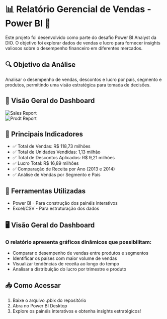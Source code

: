 # 📊 Relatório Gerencial de Vendas - Power BI 🚀
Este projeto foi desenvolvido como parte do desafio Power BI Analyst da DIO. O objetivo foi explorar dados de vendas e lucro para fornecer insights valiosos sobre o desempenho financeiro em diferentes mercados.

## 🔍 Objetivo da Análise
Analisar o desempenho de vendas, descontos e lucro por país, segmento e produtos, permitindo uma visão estratégica para tomada de decisões.

## 📌 Visão Geral do Dashboard

![Sales Report](/Images/Sales%20Report.png)  
![Prodt Report](/Images/Report%20de%20Prodt.png)

## 📌 Principais Indicadores
- ✅ Total de Vendas: R$ 118,73 milhões  
- ✅ Total de Unidades Vendidas: 1,13 milhão  
- ✅ Total de Descontos Aplicados: R$ 9,21 milhões  
- ✅ Lucro Total: R$ 16,89 milhões  
- ✅ Comparação de Receita por Ano (2013 e 2014)  
- ✅ Análise de Vendas por Segmento e País  

## 📂 Ferramentas Utilizadas
- Power BI - Para construção dos painéis interativos  
- Excel/CSV - Para estruturação dos dados  

## 🖥️ Visão Geral do Dashboard
### O relatório apresenta gráficos dinâmicos que possibilitam:  
- Comparar o desempenho de vendas entre produtos e segmentos  
- Identificar os países com maior volume de vendas  
- Visualizar tendências de receita ao longo do tempo  
- Analisar a distribuição do lucro por trimestre e produto  

## 📥 Como Acessar
1. Baixe o arquivo .pbix do repositório  
2. Abra no Power BI Desktop
3.  Explore os painéis interativos e obtenha insights estratégicos!  
